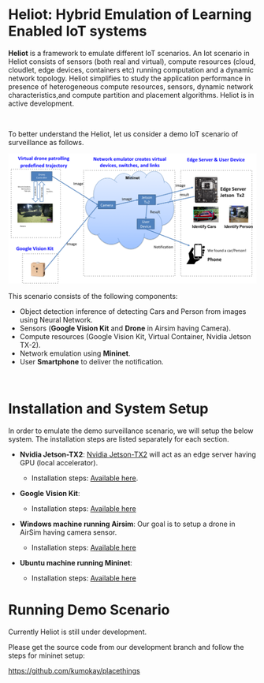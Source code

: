 # Heliot: Hybrid Emulation of Learning Enabled IoT systems


**Heliot** is a framework to emulate different IoT scenarios. An Iot scenario in Heliot consists of sensors (both real and virtual), compute resources (cloud, cloudlet, edge devices, containers etc) running computation and a dynamic network topology.  Heliot simplifies to study the application performance in presence of heterogeneous compute resources, sensors, dynamic network characteristics,and compute partition and placement algorithms. Heliot is in active development. 

<br />

To better understand the Heliot, let us consider a demo IoT scenario of surveillance as follows.

![Demo Surveillance Scenario](https://github.com/nesl/Heliot/blob/master/docs/images/Demo_Arch_1.png)

This scenario consists of the following components:
- Object detection inference of detecting Cars and Person from images using Neural Network.
- Sensors (**Google Vision Kit** and **Drone** in Airsim having Camera).
- Compute resources (Google Vision Kit, Virtual Container, Nvidia Jetson TX-2).
- Network emulation using **Mininet**.
- User **Smartphone** to deliver the notification.

<br />

# Installation and System Setup
In order to emulate the demo surveillance scenario, we will setup the below system. The installation steps are listed separately for each section.

- **Nvidia Jetson-TX2**: [Nvidia Jetson-TX2](https://www.nvidia.com/en-us/autonomous-machines/embedded-systems-dev-kits-modules/) will act as an edge server having GPU (local accelerator). 
  - Installation steps: [Available here](https://github.com/nesl/Heliot/tree/master/computation/Jetson).

- **Google Vision Kit**:
  - Installation steps: [Available here](https://github.com/nesl/Heliot/blob/master/sensor/RaspberryPi/Readme.md)

- **Windows machine running Airsim**: Our goal is to setup a drone in AirSim having camera sensor. 
  - Installation steps: [Available here](https://github.com/nesl/Heliot/blob/master/sensor/AirSim/Readme.md)

- **Ubuntu machine running Mininet**:
  - Installation steps: [Available here](https://github.com/nesl/Heliot/blob/master/network/Mininet/Readme.md)

# Running Demo Scenario

Currently Heliot is still under development. 

Please get the source code from our development branch and follow the steps for mininet setup: 

https://github.com/kumokay/placethings

